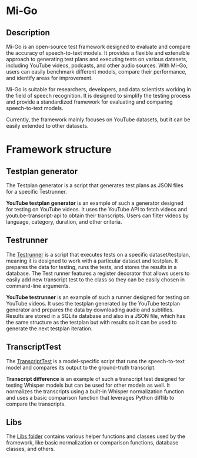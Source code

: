 # Mi-Go

## Description
Mi-Go is an open-source test framework designed to evaluate and compare the accuracy of speech-to-text models. It provides a flexible and extensible approach to generating test plans and executing tests on various datasets, including YouTube videos, podcasts, and other audio sources. With Mi-Go, users can easily benchmark different models, compare their performance, and identify areas for improvement.

Mi-Go is suitable for researchers, developers, and data scientists working in the field of speech recognition. It is designed to simplify the testing process and provide a standardized framework for evaluating and comparing speech-to-text models.

Currently, the framework mainly focuses on YouTube datasets, but it can be easily extended to other datasets.

# Framework structure
## Testplan generator
The Testplan generator is a script that generates test plans as JSON files for a specific Testrunner. 

**YouTube testplan generator** is an example of such a generator designed for testing on YouTube videos. It uses the YouTube API to fetch videos and youtube-transcript-api to obtain their transcripts. Users can filter videos by language, category, duration, and other criteria.

## Testrunner
The [Testrunner](https://github.com/Kowalski1024/speech-to-text-tester/blob/master/testrunners/runner_base.py) is a script that executes tests on a specific dataset/testplan, meaning it is designed to work with a particular dataset and testplan. It prepares the data for testing, runs the tests, and stores the results in a database. The Test runner features a register decorator that allows users to easily add new transcript test to the class so they can be easily chosen in command-line arguments.

**YouTube testrunner** is an example of such a runner designed for testing on YouTube videos. It uses the testplan generated by the YouTube testplan generator and prepares the data by downloading audio and subtitles. Results are stored in a SQLite database and also in a JSON file, which has the same structure as the testplan but with results so it can be used to generate the next testplan iteration.

## TranscriptTest
The [TranscriptTest](https://github.com/Kowalski1024/speech-to-text-tester/blob/master/testrunners/tests/test_base.py) is a model-specific script that runs the speech-to-text model and compares its output to the ground-truth transcript.

**Transcript difference** is an example of such a transcript test designed for testing Whisper models but can be used for other models as well. It normalizes the transcripts using a built-in Whisper normalization function and uses a basic comparison function that leverages Python difflib to compare the transcripts.

## Libs
The [Libs folder](https://github.com/Kowalski1024/speech-to-text-tester/tree/master/lib) contains various helper functions and classes used by the framework, like basic normalization or comparison functions, database classes, and others.


<!-- ## Usage

### Docker

Build image

```shell
docker build -t model-tester .
```

Run container

```shell
docker run  -e GoogleAPI=<YOUR KEY> --gpus all -d --name whisper-tester -it model-tester
```

### Example -->

